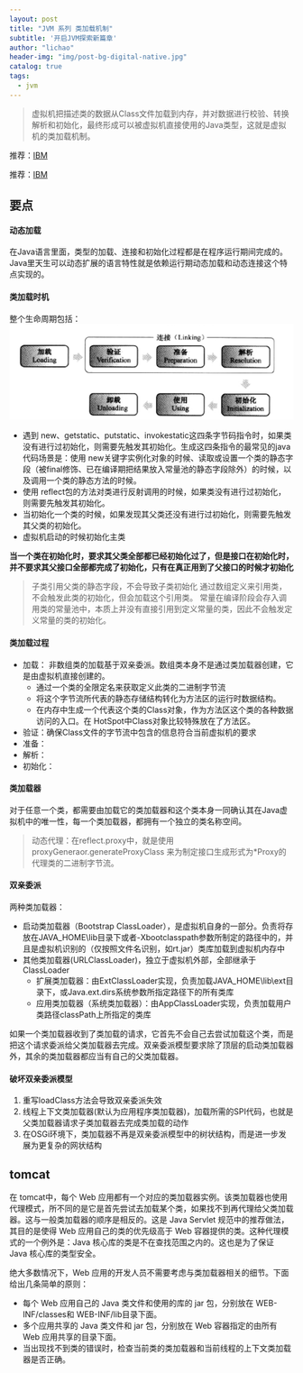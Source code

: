 ```yaml
---
layout: post
title: "JVM 系列 类加载机制"
subtitle: '开启JVM探索新篇章'
author: "lichao"
header-img: "img/post-bg-digital-native.jpg"
catalog: true
tags:
  - jvm
---
```


> 虚拟机把描述类的数据从Class文件加载到内存，并对数据进行校验、转换解析和初始化，最终形成可以被虚拟机直接使用的Java类型，这就是虚拟机的类加载机制。

推荐：[IBM](https://www.ibm.com/developerworks/cn/java/j-lo-classloader/index.html)

推荐：[IBM](http://hengyunabc.github.io/spring-boot-classloader/)


## 要点
#### 动态加载
在Java语言里面，类型的加载、连接和初始化过程都是在程序运行期间完成的。Java里天生可以动态扩展的语言特性就是依赖运行期动态加载和动态连接这个特点实现的。

#### 类加载时机
整个生命周期包括：
![存储概览](/img/jvm/jvm1.png)
* 遇到 new、getstatic、putstatic、invokestatic这四条字节码指令时，如果类没有进行过初始化，则需要先触发其初始化。生成这四条指令的最常见的java代码场景是：使用 new关键字实例化对象的时候、读取或设置一个类的静态字段（被final修饰、已在编译期把结果放入常量池的静态字段除外）的时候，以及调用一个类的静态方法的时候。
* 使用 reflect包的方法对类进行反射调用的时候，如果类没有进行过初始化，则需要先触发其初始化。
* 当初始化一个类的时候，如果发现其父类还没有进行过初始化，则需要先触发其父类的初始化。
* 虚拟机启动的时候初始化主类

**当一个类在初始化时，要求其父类全部都已经初始化过了，但是接口在初始化时，并不要求其父接口全部都完成了初始化，只有在真正用到了父接口的时候才初始化**

> 子类引用父类的静态字段，不会导致子类初始化
> 通过数组定义来引用类，不会触发此类的初始化，但会加载这个引用类。
> 常量在编译阶段会存入调用类的常量池中，本质上并没有直接引用到定义常量的类，因此不会触发定义常量的类的初始化。

#### 类加载过程
* 加载： 非数组类的加载基于双亲委派。数组类本身不是通过类加载器创建，它是由虚拟机直接创建的。
    * 通过一个类的全限定名来获取定义此类的二进制字节流
    * 将这个字节流所代表的静态存储结构转化为方法区的运行时数据结构。
    * 在内存中生成一个代表这个类的Class对象，作为方法区这个类的各种数据访问的入口。在 HotSpot中Class对象比较特殊放在了方法区。
* 验证：确保Class文件的字节流中包含的信息符合当前虚拟机的要求
* 准备：
* 解析：
* 初始化：

#### 类加载器
对于任意一个类，都需要由加载它的类加载器和这个类本身一同确认其在Java虚拟机中的唯一性，每一个类加载器，都拥有一个独立的类名称空间。

> 动态代理：在reflect.proxy中，就是使用proxyGeneraor.generateProxyClass 来为制定接口生成形式为*Proxy的代理类的二进制字节流。

#### 双亲委派
两种类加载器：
* 启动类加载器（Bootstrap ClassLoader），是虚拟机自身的一部分。负责将存放在JAVA_HOME\lib目录下或者-Xbootclasspath参数所制定的路径中的，并且是虚拟机识别的（仅按照文件名识别，如rt.jar）类库加载到虚拟机内存中
* 其他类加载器(URLClassLoader)，独立于虚拟机外部，全部继承于ClassLoader
    * 扩展类加载器：由ExtClassLoader实现，负责加载JAVA_HOME\lib\ext目录下，或Java.ext.dirs系统参数所指定路径下的所有类库
    * 应用类加载器（系统类加载器）：由AppClassLoader实现，负责加载用户类路径classPath上所指定的类库

如果一个类加载器收到了类加载的请求，它首先不会自己去尝试加载这个类，而是把这个请求委派给父类加载器去完成。双亲委派模型要求除了顶层的启动类加载器外，其余的类加载器都应当有自己的父类加载器。

#### 破坏双亲委派模型
1. 重写loadClass方法会导致双亲委派失效
2. 线程上下文类加载器(默认为应用程序类加载器)，加载所需的SPI代码，也就是父类加载器请求子类加载器去完成类加载的动作
3. 在OSGi环境下，类加载器不再是双亲委派模型中的树状结构，而是进一步发展为更复杂的网状结构

## tomcat
在 tomcat中，每个 Web 应用都有一个对应的类加载器实例。该类加载器也使用代理模式，所不同的是它是首先尝试去加载某个类，如果找不到再代理给父类加载器。这与一般类加载器的顺序是相反的。这是 Java Servlet 规范中的推荐做法，其目的是使得 Web 应用自己的类的优先级高于 Web 容器提供的类。这种代理模式的一个例外是：Java 核心库的类是不在查找范围之内的。这也是为了保证 Java 核心库的类型安全。

绝大多数情况下，Web 应用的开发人员不需要考虑与类加载器相关的细节。下面给出几条简单的原则：
* 每个 Web 应用自己的 Java 类文件和使用的库的 jar 包，分别放在 WEB-INF/classes和 WEB-INF/lib目录下面。
* 多个应用共享的 Java 类文件和 jar 包，分别放在 Web 容器指定的由所有 Web 应用共享的目录下面。
* 当出现找不到类的错误时，检查当前类的类加载器和当前线程的上下文类加载器是否正确。